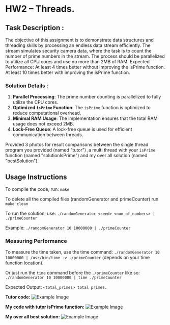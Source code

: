 # HW2 – Threads.
## Task Description :

The objective of this assignment is to demonstrate data structures and threading skills by processing an endless data stream efficiently.
The stream simulates security camera data, where the task is to count the number of prime numbers in the stream.
The process should be parallelized to utilize all CPU cores and use no more than 2MB of RAM.
Expected Performance:
At least 4 times better without improving the isPrime function.
At least 10 times better with improving the isPrime function.

### Solution Details :

1. **Parallel Processing**: The prime number counting is parallelized to fully utilize the CPU cores.
2. **Optimized `isPrime` Function**: The `isPrime` function is optimized to reduce computational overhead.
3. **Minimal RAM Usage**: The implementation ensures that the total RAM usage does not exceed 2MB.
4. **Lock-Free Queue**: A lock-free queue is used for efficient communication between threads.

Provided 3 photos for result comparisons between the single thread program you provided (named "tutor") ,a multi thread with your `isPrime` function (named "solutionIsPrime") and my over all solution (named "bestSolution").

## Usage Instructions

To compile the code, run: `make`

To delete all the compiled files (randomGenerator and primeCounter) run `make clean`

To run the solution, use: `./randomGenerator <seed> <num_of_numbers> | ./primeCounter`

Example: `./randomGenerator 10 10000000 | ./primeCounter`

### Measuring Performance

To measure the time taken, use the time command: `./randomGenerator 10 10000000 | /usr/bin/time -v ./primeCounter` (depends on your time function location).

Or just run the `time` command before the `./primeCounter` like so: `./randomGenerator 10 10000000 | time ./primeCounter`

Expected Output: `<total_primes> total primes.`


**Tutor code:**
![Example Image](https://i.imagesup.co/images2/7600a9f0f12563478f142c9669b49a6eaeb664ed.png)


**My code with tutor isPrime function:**
![Example Image](https://i.imagesup.co/images2/71f0d02e12a306ae381c589404c57a9f749c90f7.png)

**My over all best solution:**
![Example Image](https://i.imagesup.co/images2/6eff70e28d321f56c3cf5fc518494e200bc1bd8b.png)
